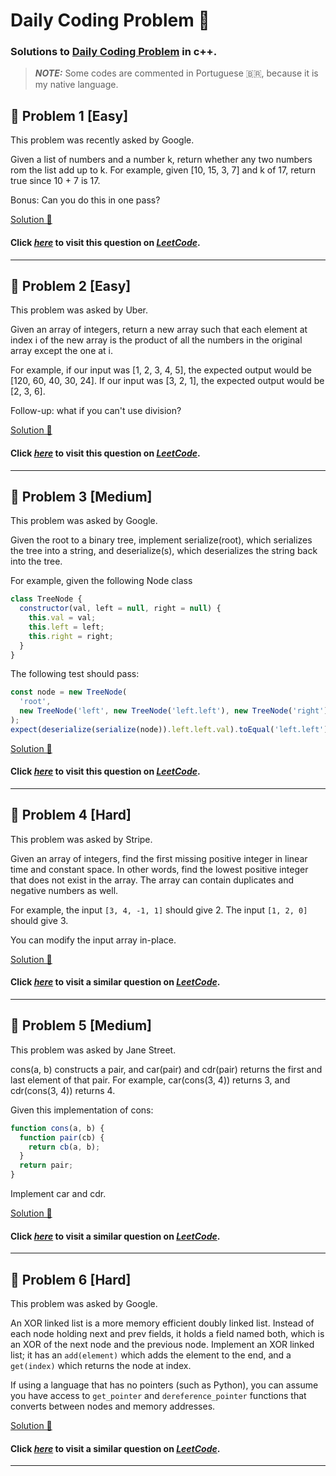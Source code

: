 # Daily Coding Problem  🌽

### Solutions to [Daily Coding Problem](https://www.dailycodingproblem.com) in c++.

> **_NOTE:_** Some codes are commented in Portuguese 🇧🇷, because it is my native language.

## 🚀 Problem 1 [Easy]

This problem was recently asked by Google.

Given a list of numbers and a number k, return whether any two numbers 
rom the list add up to k.
For example, given [10, 15, 3, 7] and k of 17, return true since 10 + 7 is 17.

Bonus: Can you do this in one pass?

[Solution 🎉](https://github.com/All3yp/Daily-Coding-problems/blob/main/Daily_Coding_Problem-01.cpp)
#### Click [__*here*__](https://leetcode.com/problems/two-sum/) to visit this question on [*LeetCode*](https://leetcode.com/).
---

## 🚀 Problem 2 [Easy]

This problem was asked by Uber.

Given an array of integers, return a new array such that each element 
at index i of the new array is the product of all the numbers in the 
original array except the one at i.

For example, if our input was [1, 2, 3, 4, 5], the expected output 
would be [120, 60, 40, 30, 24]. If our input was [3, 2, 1], 
the expected output would be [2, 3, 6].

Follow-up: what if you can't use division?

[Solution 🎉](https://github.com/All3yp/Daily-Coding-problems/blob/main/Daily_Coding_Problem-02.cpp)
#### Click [__*here*__](https://leetcode.com/problems/product-of-array-except-self/) to visit this question on [*LeetCode*](https://leetcode.com/).
---

## 🚀 Problem 3 [Medium]

This problem was asked by Google.

Given the root to a binary tree, implement serialize(root), which serializes the tree into a string, and deserialize(s), which deserializes the string back into the tree.

For example, given the following Node class

```js
class TreeNode {
  constructor(val, left = null, right = null) {
    this.val = val;
    this.left = left;
    this.right = right;
  }
}
```

The following test should pass:

```js
const node = new TreeNode(
  'root',
  new TreeNode('left', new TreeNode('left.left'), new TreeNode('right'))
);
expect(deserialize(serialize(node)).left.left.val).toEqual('left.left');
```

[Solution 🎉](https://github.com/All3yp/Daily-Coding-problems/blob/main/Daily_Coding_Problem-03.cpp)
#### Click [__*here*__](https://leetcode.com/problems/serialize-and-deserialize-bst/) to visit this question on [*LeetCode*](https://leetcode.com/).
---

## 🚀 Problem 4 [Hard]

This problem was asked by Stripe.

Given an array of integers, find the first missing positive integer in linear time and constant space. In other words, find the lowest positive integer that does not exist in the array. The array can contain duplicates and negative numbers as well.

For example, the input `[3, 4, -1, 1]` should give 2. The input `[1, 2, 0]` should give 3.

You can modify the input array in-place.

[Solution 🎉](https://github.com/All3yp/Daily-Coding-problems/blob/main/Daily_Coding_Problem-04.cpp)
#### Click [__*here*__](https://leetcode.com/problems/first-missing-positive/) to visit a similar question on [*LeetCode*](https://leetcode.com/).
---

## 🚀 Problem 5 [Medium]

This problem was asked by Jane Street.

cons(a, b) constructs a pair, and car(pair) and cdr(pair) returns the first and last element of that pair. For example, car(cons(3, 4)) returns 3, and cdr(cons(3, 4)) returns 4.

Given this implementation of cons:

```js
function cons(a, b) {
  function pair(cb) {
    return cb(a, b);
  }
  return pair;
}
```

Implement car and cdr.

[Solution 🎉](https://github.com/All3yp/Daily-Coding-problems/blob/main/Daily_Coding_Problem-05.cpp)
#### Click [__*here*__](https://leetcode.com/problems/number-of-good-pairs/) to visit a similar question on [*LeetCode*](https://leetcode.com/).

---

## 🚀 Problem 6 [Hard]

This problem was asked by Google.

An XOR linked list is a more memory efficient doubly linked list. Instead of each node holding next and prev fields, it holds a field named both, which is an XOR of the next node and the previous node. Implement an XOR linked list; it has an `add(element)` which adds the element to the end, and a `get(index)` which returns the node at index.

If using a language that has no pointers (such as Python), you can assume you have access to `get_pointer` and `dereference_pointer` functions that converts between nodes and memory addresses.

[Solution 🎉](https://github.com/All3yp/Daily-Coding-problems/blob/main/Daily_Coding_Problem-06.cpp)
#### Click [__*here*__](https://leetcode.com/problems/maximum-xor-of-two-numbers-in-an-array/) to visit a similar question on [*LeetCode*](https://leetcode.com/).

---